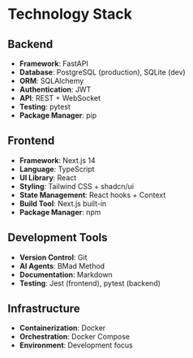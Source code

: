 # Technology Stack

## Backend
- **Framework**: FastAPI
- **Database**: PostgreSQL (production), SQLite (dev)
- **ORM**: SQLAlchemy
- **Authentication**: JWT
- **API**: REST + WebSocket
- **Testing**: pytest
- **Package Manager**: pip

## Frontend
- **Framework**: Next.js 14
- **Language**: TypeScript
- **UI Library**: React
- **Styling**: Tailwind CSS + shadcn/ui
- **State Management**: React hooks + Context
- **Build Tool**: Next.js built-in
- **Package Manager**: npm

## Development Tools
- **Version Control**: Git
- **AI Agents**: BMad Method
- **Documentation**: Markdown
- **Testing**: Jest (frontend), pytest (backend)

## Infrastructure
- **Containerization**: Docker
- **Orchestration**: Docker Compose
- **Environment**: Development focus
